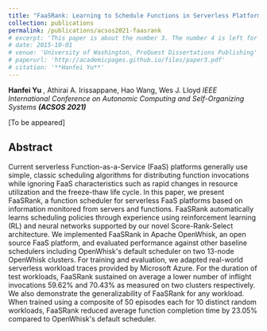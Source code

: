 ```yaml
---
title: "FaaSRank: Learning to Schedule Functions in Serverless Platforms"
collection: publications
permalink: /publications/acsos2021-faasrank
# excerpt: 'This paper is about the number 3. The number 4 is left for future work.'
# date: 2015-10-01
# venue: 'University of Washington, ProQuest Dissertations Publishing'
# paperurl: 'http://academicpages.github.io/files/paper3.pdf'
# citation: '**Hanfei Yu**'
---
```

**Hanfei Yu** , Athirai A. Irissappane, Hao Wang, Wes J. Lloyd
*IEEE International Conference on Autonomic Computing and Self-Organizing Systems* ***(ACSOS 2021)***

<!---[\[Paper\]](https://hanfeiyu.github.io/publications/acsos2021-faasrank) [\[Code\]](https://hanfeiyu.github.io/publications/acsos2021-faasrank)-->
[To be appeared]

## Abstract

Current serverless Function-as-a-Service (FaaS) platforms generally use simple, classic scheduling algorithms for distributing function invocations while ignoring FaaS characteristics such as rapid changes in resource utilization and the freeze-thaw life cycle. In this paper, we present FaaSRank, a function scheduler for serverless FaaS platforms based on information monitored from servers and functions. FaaSRank automatically learns scheduling policies through experience using reinforcement learning (RL) and neural networks supported by our novel Score-Rank-Select architecture. We implemented FaaSRank in Apache OpenWhisk, an open source FaaS platform, and evaluated performance against other baseline schedulers including OpenWhisk's default scheduler on two 13-node OpenWhisk clusters. For training and evaluation, we adapted real-world serverless workload traces provided by Microsoft Azure. For the duration of test workloads, FaaSRank sustained on average a lower number of inflight invocations 59.62% and 70.43% as measured on two clusters respectively. We also demonstrate the generalizability of FaaSRank for any workload. When trained using a composite of 50 episodes each for 10 distinct random workloads, FaaSRank reduced average function completion time by 23.05% compared to OpenWhisk's default scheduler.
